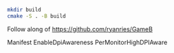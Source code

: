 ```bash
mkdir build
cmake -S . -B build
```

Follow along of https://github.com/ryanries/GameB

Manifest EnableDpiAwareness PerMonitorHighDPIAware